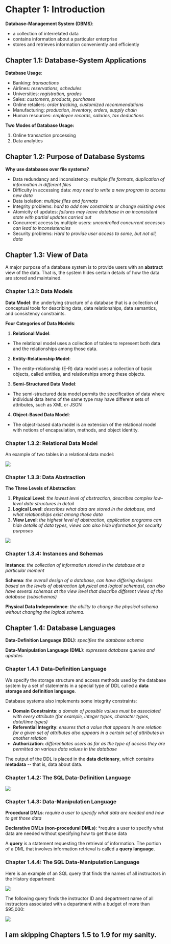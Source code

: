 # Chapter 1: Introduction

**Database-Management System (DBMS)**: 
- a collection of interrelated data
- contains information about a particular enterprise
- stores and retrieves information conveniently and efficiently

## Chapter 1.1: Database-System Applications

**Database Usage**:
- Banking: *transactions*
- Airlines: *reservations, schedules*
- Universities:  *registration, grades*
- Sales: *customers, products, purchases*
- Online retailers: *order tracking, customized recommendations*
- Manufacturing: *production, inventory, orders, supply chain*
- Human resources:  *employee records, salaries, tax deductions*

**Two Modes of Database Usage:**
1. Online transaction processing
2. Data analytics

## Chapter 1.2: Purpose of Database Systems

**Why use databases over file systems?**
- Data redundancy and inconsistency: *multiple file formats, duplication of information in different files*
- Difficulty in accessing data: *may need to write a new program to access new data*
- Data isolation: *multiple files and formats*
- Integrity problems: *hard to add new constraints or change existing ones*
- Atomicity of updates: *failures may leave database in an inconsistent state with partial updates carried out*
- Concurrent access by multiple users: *uncontrolled concurrent accesses can lead to inconsistencies*
- Security problems: *Hard to provide user access to some, but not all, data*

## Chapter 1.3: View of Data

A major purpose of a database system is to
provide users with an **abstract** view of the data. That is, the system hides certain details
of how the data are stored and maintained.

### Chapter 1.3.1: Data Models

**Data Model**: the underlying structure of a database that is 
a collection of conceptual tools for describing data, data relationships, data semantics, and consistency constraints.

**Four Categories of Data Models**:

1. **Relational Model**:
- The relational model uses a collection of tables to represent both
data and the relationships among those data.

2. **Entity-Relationship Model**:
- The entity-relationship (E-R) data model uses a collection of basic objects, called entities, and relationships among these objects.

3. **Semi-Structured Data Model**:
- The semi-structured data model permits the specification of data where individual data items of the same type may have different
sets of attributes, such as XML or JSON

4. **Object-Based Data Model**:
- The object-based data model is an extension of the relational model with notions of encapsulation, methods, and object identity.

### Chapter 1.3.2: Relational Data Model
An example of two tables in a relational data model:

![](https://github.com/stinsan/CS-4513-Database-Management-Systems/blob/master/Screenshots/0-databases.png)

### Chapter 1.3.3: Data Abstraction

**The Three Levels of Abstraction**:
1. **Physical Level**: *the lowest level of abstraction, describes complex low-level data structures in detail*
2. **Logical Level**: *describes what data are stored in the database, and what relationships exist among those data*
3. **View Level**: *the highest level of abstraction, application programs can hide details of data types, views can also hide information for security purposes*

![](https://github.com/stinsan/CS-4513-Database-Management-Systems/blob/master/Screenshots/1-databases.png)

### Chapter 1.3.4: Instances and Schemas
**Instance**: *the collection of information stored in the database at a particular moment*

**Schema**: *the overall design of a database, can have differing designs based on the levels of abstraction (physical and logical schemas), can also have several schemas at the view level that describe
different views of the database (subschemas)*

**Physical Data Independence**: *the ability to change the physical schema without changing the logical schema.*

## Chapter 1.4: Database Languages
**Data-Definition Language (DDL)**: *specifies the database schema*

**Data-Manipulation Language (DML)**: *expresses database queries and updates*

### Chapter 1.4.1: Data-Definition Language
We specify the storage structure and access methods used by the database system
by a set of statements in a special type of DDL called a **data storage and definition
language**.

Database systems also implements some integrity constraints:
- **Domain Constraints**: *a domain of possible values must be associated with every
attribute (for example, integer types, character types, date/time types)*
- **Referential Integrity**: *ensures that a value that appears in one relation for 
a given set of attributes also appears in a certain set of attributes in another relation*
- **Authorization**: *differentiates users as far as the type of
access they are permitted on various data values in the database*

The output of the DDL is placed in the **data dictionary**, which contains **metadata** -- that is, data about data.

### Chapter 1.4.2: The SQL Data-Definition Language 

![](https://github.com/stinsan/CS-4513-Database-Management-Systems/blob/master/Screenshots/2-databases.png)

### Chapter 1.4.3: Data-Manipulation Language

**Procedural DMLs**: *require a user to specify what data are needed and how to get
those data*

**Declarative DMLs (non-procedural DMLs)**: *require a user to specify what data are needed without specifying how to get those data

A **query** is a statement requesting the retrieval of information. The portion of a
DML that involves information retrieval is called a **query language**.

### Chapter 1.4.4: The SQL Data-Manipulation Language

Here is an example of an SQL query that finds the names of all instructors in the History department:

![](https://github.com/stinsan/CS-4513-Database-Management-Systems/blob/master/Screenshots/3-databases.png)

The following query finds the instructor ID and department name of all instructors associated
with a department with a budget of more than $95,000:

![](https://github.com/stinsan/CS-4513-Database-Management-Systems/blob/master/Screenshots/4-databases.png)

## I am skipping Chapters 1.5 to 1.9 for my sanity.

